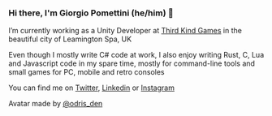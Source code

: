 ### Hi there, I'm Giorgio Pomettini (he/him) 👋

I’m currently working as a Unity Developer at [Third Kind Games](https://www.thirdkindgames.com/) in the beautiful city of Leamington Spa, UK

Even though I mostly write C# code at work, I also enjoy writing Rust, C, Lua and Javascript code in my spare time, mostly for command-line tools and small games for PC, mobile and retro consoles

You can find me on [Twitter](https://twitter.com/dreamquest), [Linkedin](https://it.linkedin.com/in/pomettini) or [Instagram](https://www.instagram.com/pomettini/)

Avatar made by [@odris_den](https://github.com/odris-den)

